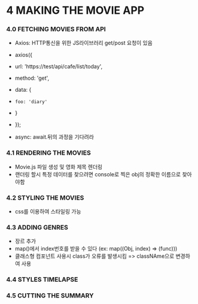 # 4 MAKING THE MOVIE APP
### 4.0 FETCHING MOVIES FROM API
- Axios: HTTP통신을 위한 JS라이브러리 get/post 요청이 있음
- axios({
-   url: 'https://test/api/cafe/list/today',
-   method: 'get',
-   data: {
-     foo: 'diary'
-   }
- });

- async: await.뒤의 과정을 기다려라
### 4.1 RENDERING THE MOVIES
- Movie.js 파일 생성 및 영화 제목 렌더링
- 랜더링 할시 특정 데이터를 찾으려면 console로 찍은 obj의 정확한 이름으로 찾아야함

### 4.2 STYLING THE MOVIES
- css를 이용하여 스타일링 가능

### 4.3 ADDING GENRES
- 장르 추가
- map()에서 index번호를 받을 수 있다 (ex: map((Obj, index) => (func)))
- 클래스형 컴포넌트 사용시 class가 오류를 발생시킴 => classNAme으로 변경하여 사용
### 4.4 STYLES TIMELAPSE
### 4.5 CUTTING THE SUMMARY

